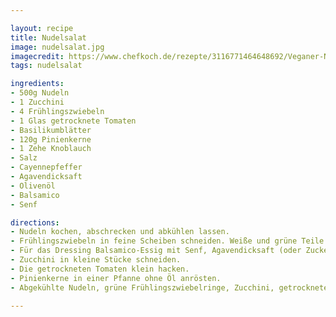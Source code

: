 ```yaml
---

layout: recipe
title: Nudelsalat
image: nudelsalat.jpg
imagecredit: https://www.chefkoch.de/rezepte/3116771464648692/Veganer-Nudelsalat-mit-Zucchini-Basilikum-und-Pinienkernen.html
tags: nudelsalat

ingredients:
- 500g Nudeln
- 1 Zucchini
- 4 Frühlingszwiebeln
- 1 Glas getrocknete Tomaten
- Basilikumblätter
- 120g Pinienkerne
- 1 Zehe Knoblauch
- Salz
- Cayennepfeffer
- Agavendicksaft
- Olivenöl
- Balsamico
- Senf

directions:
- Nudeln kochen, abschrecken und abkühlen lassen.
- Frühlingszwiebeln in feine Scheiben schneiden. Weiße und grüne Teile trennen.
- Für das Dressing Balsamico-Essig mit Senf, Agavendicksaft (oder Zucker), Salz und Cayennepfeffer samtig rühren. Die halbe Zehe Knoblauch reinpressen, die weißen Frühlingszwiebelringe und das Olivenöl hinzugeben. Rühren und ziehen lassen.
- Zucchini in kleine Stücke schneiden.
- Die getrockneten Tomaten klein hacken.
- Pinienkerne in einer Pfanne ohne Öl anrösten.
- Abgekühlte Nudeln, grüne Frühlingszwiebelringe, Zucchini, getrocknete Tomaten, Pinienkerne und viele Basilikumblätter mit dem Dressing vermengen und kurz ziehen lassen.

---
```


